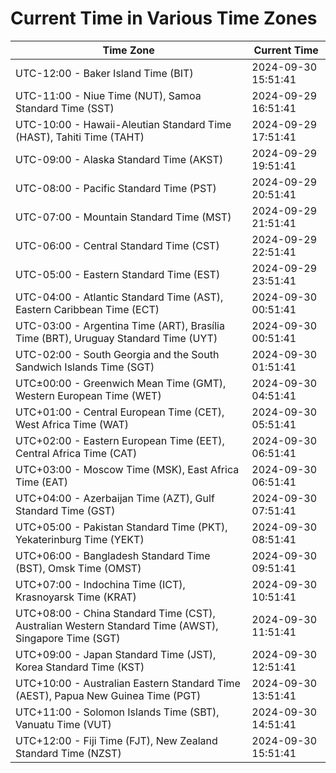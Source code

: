 # Current Time in Various Time Zones

| Time Zone | Current Time |
|-----------|--------------|
| UTC-12:00 - Baker Island Time (BIT) | 2024-09-30 15:51:41 |
| UTC-11:00 - Niue Time (NUT), Samoa Standard Time (SST) | 2024-09-29 16:51:41 |
| UTC-10:00 - Hawaii-Aleutian Standard Time (HAST), Tahiti Time (TAHT) | 2024-09-29 17:51:41 |
| UTC-09:00 - Alaska Standard Time (AKST) | 2024-09-29 19:51:41 |
| UTC-08:00 - Pacific Standard Time (PST) | 2024-09-29 20:51:41 |
| UTC-07:00 - Mountain Standard Time (MST) | 2024-09-29 21:51:41 |
| UTC-06:00 - Central Standard Time (CST) | 2024-09-29 22:51:41 |
| UTC-05:00 - Eastern Standard Time (EST) | 2024-09-29 23:51:41 |
| UTC-04:00 - Atlantic Standard Time (AST), Eastern Caribbean Time (ECT) | 2024-09-30 00:51:41 |
| UTC-03:00 - Argentina Time (ART), Brasília Time (BRT), Uruguay Standard Time (UYT) | 2024-09-30 00:51:41 |
| UTC-02:00 - South Georgia and the South Sandwich Islands Time (SGT) | 2024-09-30 01:51:41 |
| UTC±00:00 - Greenwich Mean Time (GMT), Western European Time (WET) | 2024-09-30 04:51:41 |
| UTC+01:00 - Central European Time (CET), West Africa Time (WAT) | 2024-09-30 05:51:41 |
| UTC+02:00 - Eastern European Time (EET), Central Africa Time (CAT) | 2024-09-30 06:51:41 |
| UTC+03:00 - Moscow Time (MSK), East Africa Time (EAT) | 2024-09-30 06:51:41 |
| UTC+04:00 - Azerbaijan Time (AZT), Gulf Standard Time (GST) | 2024-09-30 07:51:41 |
| UTC+05:00 - Pakistan Standard Time (PKT), Yekaterinburg Time (YEKT) | 2024-09-30 08:51:41 |
| UTC+06:00 - Bangladesh Standard Time (BST), Omsk Time (OMST) | 2024-09-30 09:51:41 |
| UTC+07:00 - Indochina Time (ICT), Krasnoyarsk Time (KRAT) | 2024-09-30 10:51:41 |
| UTC+08:00 - China Standard Time (CST), Australian Western Standard Time (AWST), Singapore Time (SGT) | 2024-09-30 11:51:41 |
| UTC+09:00 - Japan Standard Time (JST), Korea Standard Time (KST) | 2024-09-30 12:51:41 |
| UTC+10:00 - Australian Eastern Standard Time (AEST), Papua New Guinea Time (PGT) | 2024-09-30 13:51:41 |
| UTC+11:00 - Solomon Islands Time (SBT), Vanuatu Time (VUT) | 2024-09-30 14:51:41 |
| UTC+12:00 - Fiji Time (FJT), New Zealand Standard Time (NZST) | 2024-09-30 15:51:41 |
